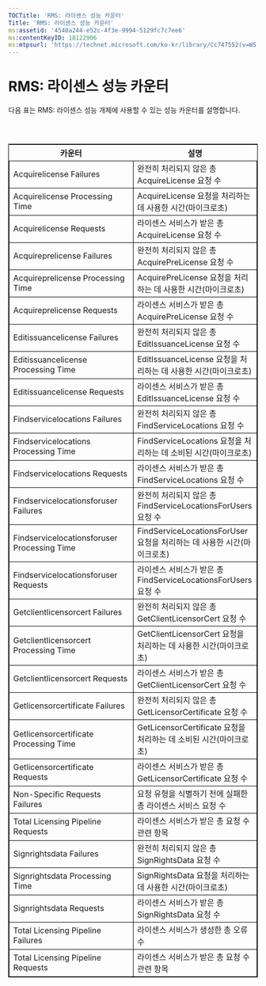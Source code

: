 ```yaml
---
TOCTitle: 'RMS: 라이센스 성능 카운터'
Title: 'RMS: 라이센스 성능 카운터'
ms:assetid: '4540a244-e52c-4f3e-9994-5129fc7c7ee6'
ms:contentKeyID: 18122906
ms:mtpsurl: 'https://technet.microsoft.com/ko-kr/library/Cc747552(v=WS.10)'
---
```


RMS: 라이센스 성능 카운터
=========================

다음 표는 RMS: 라이센스 성능 개체에 사용할 수 있는 성능 카운터를 설명합니다.

###  

 
<table style="border:1px solid black;">
<colgroup>
<col width="50%" />
<col width="50%" />
</colgroup>
<thead>
<tr class="header">
<th>카운터</th>
<th>설명</th>
</tr>
</thead>
<tbody>
<tr class="odd">
<td style="border:1px solid black;">Acquirelicense Failures</td>
<td style="border:1px solid black;">완전히 처리되지 않은 총 AcquireLicense 요청 수</td>
</tr>
<tr class="even">
<td style="border:1px solid black;">Acquirelicense Processing Time</td>
<td style="border:1px solid black;">AcquireLicense 요청을 처리하는 데 사용한 시간(마이크로초)</td>
</tr>
<tr class="odd">
<td style="border:1px solid black;">Acquirelicense Requests</td>
<td style="border:1px solid black;">라이센스 서비스가 받은 총 AcquireLicense 요청 수</td>
</tr>
<tr class="even">
<td style="border:1px solid black;">Acquireprelicense Failures</td>
<td style="border:1px solid black;">완전히 처리되지 않은 총 AcquirePreLicense 요청 수</td>
</tr>
<tr class="odd">
<td style="border:1px solid black;">Acquireprelicense Processing Time</td>
<td style="border:1px solid black;">AcquirePreLicense 요청을 처리하는 데 사용한 시간(마이크로초)</td>
</tr>
<tr class="even">
<td style="border:1px solid black;">Acquireprelicense Requests</td>
<td style="border:1px solid black;">라이센스 서비스가 받은 총 AcquirePreLicense 요청 수</td>
</tr>
<tr class="odd">
<td style="border:1px solid black;">Editissuancelicense Failures</td>
<td style="border:1px solid black;">완전히 처리되지 않은 총 EditIssuanceLicense 요청 수</td>
</tr>
<tr class="even">
<td style="border:1px solid black;">Editissuancelicense Processing Time</td>
<td style="border:1px solid black;">EditIssuanceLicense 요청을 처리하는 데 사용한 시간(마이크로초)</td>
</tr>
<tr class="odd">
<td style="border:1px solid black;">Editissuancelicense Requests</td>
<td style="border:1px solid black;">라이센스 서비스가 받은 총 EditIssuanceLicense 요청 수</td>
</tr>
<tr class="even">
<td style="border:1px solid black;">Findservicelocations Failures</td>
<td style="border:1px solid black;">완전히 처리되지 않은 총 FindServiceLocations 요청 수</td>
</tr>
<tr class="odd">
<td style="border:1px solid black;">Findservicelocations Processing Time</td>
<td style="border:1px solid black;">FindServiceLocations 요청을 처리하는 데 소비된 시간(마이크로초)</td>
</tr>
<tr class="even">
<td style="border:1px solid black;">Findservicelocations Requests</td>
<td style="border:1px solid black;">라이센스 서비스가 받은 총 FindServiceLocations 요청 수</td>
</tr>
<tr class="odd">
<td style="border:1px solid black;">Findservicelocationsforuser Failures</td>
<td style="border:1px solid black;">완전히 처리되지 않은 총 FindServiceLocationsForUsers 요청 수</td>
</tr>
<tr class="even">
<td style="border:1px solid black;">Findservicelocationsforuser Processing Time</td>
<td style="border:1px solid black;">FindServiceLocationsForUser 요청을 처리하는 데 사용한 시간(마이크로초)</td>
</tr>
<tr class="odd">
<td style="border:1px solid black;">Findservicelocationsforuser Requests</td>
<td style="border:1px solid black;">라이센스 서비스가 받은 총 FindServiceLocationsForUsers 요청 수</td>
</tr>
<tr class="even">
<td style="border:1px solid black;">Getclientlicensorcert Failures</td>
<td style="border:1px solid black;">완전히 처리되지 않은 총 GetClientLicensorCert 요청 수</td>
</tr>
<tr class="odd">
<td style="border:1px solid black;">Getclientlicensorcert Processing Time</td>
<td style="border:1px solid black;">GetClientLicensorCert 요청을 처리하는 데 사용한 시간(마이크로초)</td>
</tr>
<tr class="even">
<td style="border:1px solid black;">Getclientlicensorcert Requests</td>
<td style="border:1px solid black;">라이센스 서비스가 받은 총 GetClientLicensorCert 요청 수</td>
</tr>
<tr class="odd">
<td style="border:1px solid black;">Getlicensorcertificate Failures</td>
<td style="border:1px solid black;">완전히 처리되지 않은 총 GetLicensorCertificate 요청 수</td>
</tr>
<tr class="even">
<td style="border:1px solid black;">Getlicensorcertificate Processing Time</td>
<td style="border:1px solid black;">GetLicensorCertificate 요청을 처리하는 데 소비된 시간(마이크로초)</td>
</tr>
<tr class="odd">
<td style="border:1px solid black;">Getlicensorcertificate Requests</td>
<td style="border:1px solid black;">라이센스 서비스가 받은 총 GetLicensorCertificate 요청 수</td>
</tr>
<tr class="even">
<td style="border:1px solid black;">Non-Specific Requests Failures</td>
<td style="border:1px solid black;">요청 유형을 식별하기 전에 실패한 총 라이센스 서비스 요청 수</td>
</tr>
<tr class="odd">
<td style="border:1px solid black;">Total Licensing Pipeline Requests</td>
<td style="border:1px solid black;">라이센스 서비스가 받은 총 요청 수 관련 항목</td>
</tr>
<tr class="even">
<td style="border:1px solid black;">Signrightsdata Failures</td>
<td style="border:1px solid black;">완전히 처리되지 않은 총 SignRightsData 요청 수</td>
</tr>
<tr class="odd">
<td style="border:1px solid black;">Signrightsdata Processing Time</td>
<td style="border:1px solid black;">SignRightsData 요청을 처리하는 데 사용한 시간(마이크로초)</td>
</tr>
<tr class="even">
<td style="border:1px solid black;">Signrightsdata Requests</td>
<td style="border:1px solid black;">라이센스 서비스가 받은 총 SignRightsData 요청 수</td>
</tr>
<tr class="odd">
<td style="border:1px solid black;">Total Licensing Pipeline Failures</td>
<td style="border:1px solid black;">라이센스 서비스가 생성한 총 오류 수</td>
</tr>
<tr class="even">
<td style="border:1px solid black;">Total Licensing Pipeline Requests</td>
<td style="border:1px solid black;">라이센스 서비스가 받은 총 요청 수 관련 항목</td>
</tr>
</tbody>
</table>
